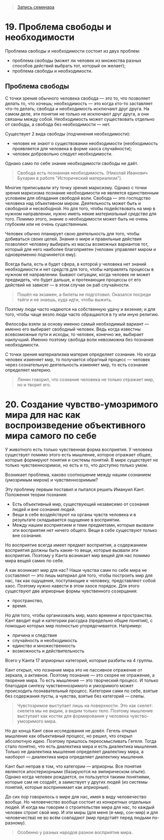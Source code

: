 > [Запись семинара](https://drive.google.com/open?id=0B_ciiYZxHJLSUmhkNVBpNXhFV2c)

# 19. Проблема свободы и необходимости

Проблема свободы и необходимости состоит из двух проблем:
- проблема свободы (может ли человек из множества разных способов действий выбрать тот, который он желает);
- проблема свободы и необходимости.

## Проблема свободы

С точки зрения обычного человека свобода — это то, что позволяет делать то, что хочешь; необходимость — это когда кто-то заставляет что-то делать; свобода и необходимость исключают друг друга.
На самом деле, эти понятия не только не исключают друг друга, а они связаны между собой.
Необходимость может существовать отдельно от свободы, а свобода без необходимости — нет.

Существует 2 вида свободы (подчинения необходимости):
- человек не знают о существовании необходимости (необходимость проявляется для человека в форме хаоса случайности);
- человек добровольно следует необходимости.

Однако само по себе знание необходимости свободы не даёт.

> Свобода есть познанная необходимость. (Николай Иванович Бухарин в работе "Исторический материализм").

Многие приписывали эту точку зрения марксизму.
Однако с точки зрения марксизма познание необходимости не является единственным условием для обладания свободой воли.
Свобода — это господство человека над объективном миром.
Деятельность может быть и свободной и несвободной.
Но для того, чтобы подействовать на мир в нужном направлении, нужно иметь некие _материальный средства_ для того.
Помимо этого, знание о необходимости может быть не очень глубоким или не очень существенным.

Человек обычно планирует свою деятельность для того, чтобы добиваться своих целей.
Знания о мире и правильные действия позволяют человеку выбирать из массы возможных вариантов тот, который для него наиболее благоприятен (человек управляет миром и одновременно подчиняется ему).

Всегда была, есть и будет сфера, в которой у человека нет знаний необходимости и нет средств для того, чтобы направлять процессы в нужном её направлении.
Бывают ситуации, когда человек не может предвидеть, что будет дальше, и протекающие процессы от его действий не зависят — в этом случае он раб случайности.
> Пошёл на экзамен, а билеты не подготовил.
> Оказался посреди тайги и не знаешь, куда идти, чтобы выжить.

Поэтому люди часто надеются на собственную удачу и везение; и для того, чтобы чаще везло люди часто обращаются в ту или иную религию.

Философы взяли за основу именно самый необходимый вариант — именно его выбирает свободный человек.
Ведь когда известны всевозможные пути и исходы, то человек, конечно же, выбирает наилучший.
Именно поэтому свобода воли невозможна без познания необходимости.

С точки зрения материализма материя определяет сознание.
Но когда человек изменяет мир, то получается обратный процесс — человек через сознательную деятельность изменяет мир, то есть сознание определяет материю.
> Ленин говорил, что сознание человека не только отражает мир, но и творит его.


# 20. Создание чувство-умозримого мира для нас как воспроизведение объективного мира самого по себе

У животного есть только чувственная форма восприятия.
У человека существует помимо этого есть мышление, которое отражает общее, которые формируют понятия и системы понятий.
В мире существует не только чувственнозримое, но есть и то, что доступно только умом.

Возникает проблема, каково соотношение между нашим сознанием (умозримым миром) и чувственнозримым?

Эту проблему первым поставил и пытался решить Имануил Кант.
Положения теории познания:
- Есть объективный мир, существующий независимо от сознания людей и вне сознания людей.
- Вещи в себе воздействуют на органы чувств человека и в результате складывается ощущение в восприятии.
- Между нашим восприятием и теми предметами, которые вызвали эти восприятия нет ничего общего. Вещи в себе существуют только вне сознания.

Но восприятие всегда имеет предмет восприятия, а содержанием восприятия должны быть какие-то вещи, которые вызвали эти восприятия.
Поэтому у Канта возникает мир вещей для нас помимо мира вещей самих по себе.

А как возникает мир для нас?
Наши чувства сами по себе мира не составляют — это лишь материал для того, чтобы построить мир для нас, так как ощущения, поступающие к человеку, представляют собой хаос.
Поэтому нужно навести в этом хаосе порядок.
Для этого существуют две априорные формы чувственного созерцания:
- пространство,
- время.

Но для того, чтобы организовать мир, мало времени и пространства.
Кант вводит ещё и категории рассудка (предельно общие понятия), с помощью которых мир полностью упорядочивается. Например:
- причина и следствие
- случайность и необходимость
- единство и множественность
- возможность и действительность

Всего у Канта 17 априорных категорий, которые разбиты на 4 группы.

Кант открыл, что познание мира это не пассивное отражение от зеркала, а активное.
Поэтому познание — это скорее не отражение, а творение мира.
То есть мышление — это творческий процесс.
И только благодаря синтезу чувственнозримого и умозримого может происходить познавательный процесс.
Категории сами по себе, взятые без содержания пусты, а чувства, взятые без категорий — слепы.
> Чувстозримое выступает лишь на поверхности.
> Это как скелет: скелета мы не видим, а видим только тело.
> Поэтому мышление выступает как костяк для формирования у человека чувство-умозримого мира.

Но до конца Кант свои исследования не довёл.
Гегель открыл мышление как объективный процесс, но решил, что открыл абсолютную идею.
Поэтому пришлось переосмысливать Гегеля.
Тогда стало понятно, что есть диалектика мира и есть диалектика мышления.
Только не диалектика мышления определяет диалектику мира, а наоборот — диалектика мира определяет диалектику мышления.

Кант был неправ в том, что категории — априорны.
Все понятия являются апостериорными (базируются на эмпирическом опыте).
Однако когда человек рождается, он пользуется такими понятиями, которые сам не создаёт, а заимствует у других людей (из системы понятий, которые воспринимает как априорные).

До сих пор говорилось о мире для нас, имея в виду человечество вообще.
Но человечество вообще состоит из конкретных отдельных людей.
И когда мы говорим о строительстве мира для нас, то каждый человек строит свой мир.
И эти миры (для меня (я-мир, сон-мир) и для человечества) не во всём совпадают (мир предстаёт перед людьми по-разному).
> Особенно у разных народов разное восприятие мира.
